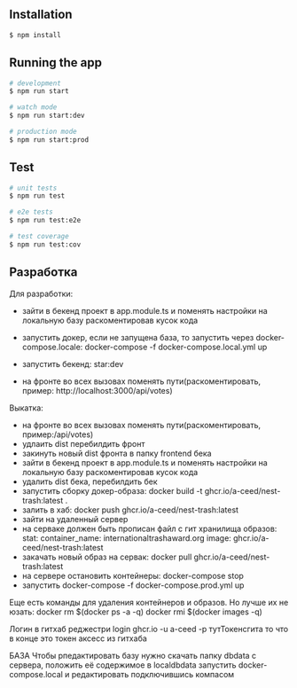 
## Installation

```bash
$ npm install
```

## Running the app

```bash
# development
$ npm run start

# watch mode
$ npm run start:dev

# production mode
$ npm run start:prod
```

## Test

```bash
# unit tests
$ npm run test

# e2e tests
$ npm run test:e2e

# test coverage
$ npm run test:cov
```

## Разработка
Для разработки:
- зайти в бекенд проект в app.module.ts и поменять настройки на локальную базу раскоментировав кусок кода
- запустить докер, если не запущена база, то запустить через docker-compose.locale: docker-compose -f docker-compose.local.yml up

- запустить бекенд: star:dev
- на фронте во всех вызовах поменять пути(раскоментировать, пример: http://localhost:3000/api/votes)

Выкатка:
- на фронте во всех вызовах поменять пути(раскоментировать, пример:/api/votes)
- удлаить dist перебилдить фронт
- закинуть новый dist фронта в папку frontend бека
- зайти в бекенд проект в app.module.ts и поменять настройки на локальную базу раскоментировав кусок кода
- удалить dist бека, перебилдить бек
- запустить сборку докер-образа: docker build -t ghcr.io/a-ceed/nest-trash:latest .
- залить в хаб: docker push ghcr.io/a-ceed/nest-trash:latest
- зайти на удаленный сервер
- на серваке должен быть прописан файл с гит хранилища образов:
  stat:
  container_name: internationaltrashaward.org
  image: ghcr.io/a-ceed/nest-trash:latest
- закачать новый образ на сервак: docker pull ghcr.io/a-ceed/nest-trash:latest
- на сервере остановить контейнеры:
  docker-compose stop
- запустить docker-compose -f docker-compose.prod.yml up

Еще есть команды для удаления контейнеров и образов. Но лучше их не юзать:
docker rm $(docker ps -a -q)
docker rmi $(docker images -q)

Логин в гитхаб реджестри
login ghcr.io -u a-ceed -p тутТокенсгита
то что в конце это токен аксесс из гитхаба

БАЗА
Чтобы рпедактировать базу нужно скачать папку dbdata с сервера, положить её содержимое в localdbdata запустить docker-compose.local и редактировать подключившись компасом